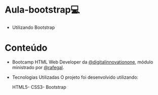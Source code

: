 # Aula-bootstrap:computer:
- Utilizando Bootstrap


# Conteúdo 
- Bootcamp HTML Web Developer da  [@digitalinnovationone](https://github.com/digitalinnovationone), módulo ministrado por  [@rafegal](https://github.com/rafegal).



- Tecnologias Utilizadas
O projeto foi desenvolvido utilizando:

    HTML5-
    CSS3-
    Bootstrap
  
  
